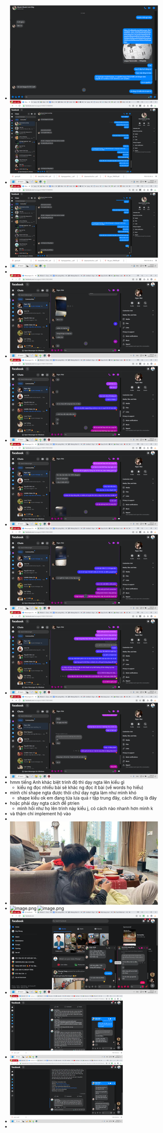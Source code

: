 - ![image.png](../assets/image_1674758520846_0.png)
- ![image.png](../assets/image_1674758530513_0.png)
- ![image.png](../assets/image_1674758537688_0.png)
-
- ![image.png](../assets/image_1674825010067_0.png)
- ![image.png](../assets/image_1674825019597_0.png)
- ![image.png](../assets/image_1674825026457_0.png)
- ![image.png](../assets/image_1674825037764_0.png)
- ![image.png](../assets/image_1674825046000_0.png)
- ![image.png](../assets/image_1674825283790_0.png)
- hmm tiếng Anh khác biệt trình độ thì dạy ngta lên kiểu gì
	- kiểu ng đọc nhiều bài sẽ khác ng đọc ít bài (về words họ hiểu)
- mình chỉ shape ngta được thôi chứ dạy ngta làm như mình khó
	- shape kiểu ok em đang từa lưa quá r tập trung đây, cách đúng là đây
- hoặc phải dạy ngta cách để ptrien
	- mình hồi như họ lên trình này kiểu j, có cách nào nhanh hơn mình k
- và thậm chí implement hộ vào
-
- ![image.png](../assets/image_1674828788296_0.png)
- ![image.png](../assets/image_1674828796285_0.png) ![image.png](../assets/image_1674828800650_0.png)
- ![image.png](../assets/image_1674828937000_0.png)
- ![image.png](../assets/image_1674835275688_0.png)
- ![image.png](../assets/image_1674835280589_0.png)
-